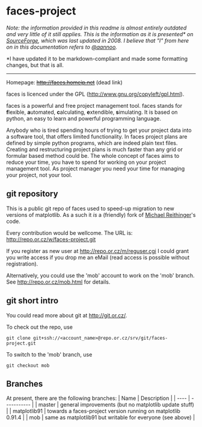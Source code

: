 # faces-project
*Note: the information provided in this readme is almost entirely outdated and very little of it still applies. This is the information as it is presented\* on [SourceForge](https://sourceforge.net/projects/faces-project/), which was last updated in 2008. I believe that "I" from here on in this documentation refers to [@aannoo](mailto:aanno@users.sourceforge.net).*

\*I have updated it to be markdown-compliant and made some formatting changes, but that is all.

---

Homepage: ~~<http://faces.homeip.net>~~ (dead link)

faces is licenced under the GPL (<http://www.gnu.org/copyleft/gpl.html>). 

faces is a powerful and free project management tool. faces stands for **f**lexible, **a**utomated, **c**alculating, **e**xtendible, **s**imulating. It is based on python, an easy to learn and powerful programming language.

Anybody who is tired spending hours of trying to get your project data into a software tool, that offers limited functionality. In faces project plans are defined by simple python programs, which are indeed plain text files. Creating and restructuring project plans is much faster than any grid or formular based method could be. The whole concept of faces aims to reduce your time, you have to spend for working on your project management tool. As project manager you need your time for managing your project, not your tool. 

## git repository

This is a public git repo of faces used to speed-up migration to new versions of matplotlib. As a such it *is* a (friendly) fork of [Michael Reithinger](https://sourceforge.net/u/mreithinger/profile/)'s code.

Every contribution would be wellcome. The URL is: <http://repo.or.cz/w/faces-project.git> 

If you register as new user at <http://repo.or.cz/m/reguser.cgi> I could grant you write access if you drop me an eMail (read access is possible without registration). 

Alternatively, you could use the 'mob' account to work on the 'mob' branch. See <http://repo.or.cz/mob.html> for details. 

## git short intro

You could read more about git at <http://git.or.cz/>. 

To check out the repo, use 

    git clone git+ssh://<account_name>@repo.or.cz/srv/git/faces-project.git

To switch to the 'mob' branch, use 

    git checkout mob


## Branches

At present, there are the following branches:
| Name | Description |
| ---- | ----------- |
| master | general improvements (but no matplotlib update stuff) |
| matplotlib91 | towards a faces-project version running on matplotlib 0.91.4 |
| mob | same as matplotlib91 but writable for everyone (see above) |
